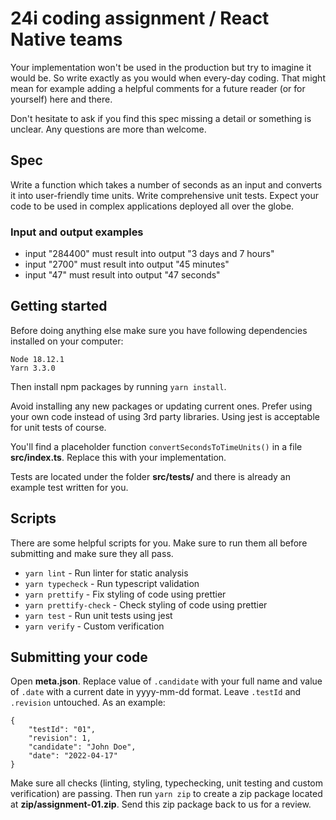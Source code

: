 # 24i coding assignment / React Native teams

Your implementation won't be used in the production but try to imagine it would be. So write exactly as you would when every-day coding. That might mean for example adding a helpful comments for a future reader (or for yourself) here and there.

Don't hesitate to ask if you find this spec missing a detail or something is unclear. Any questions are more than welcome.

## Spec

Write a function which takes a number of seconds as an input and converts it into user-friendly time units. Write comprehensive unit tests. Expect your code to be used in complex applications deployed all over the globe.

### Input and output examples

-   input "284400" must result into output "3 days and 7 hours"
-   input "2700" must result into output "45 minutes"
-   input "47" must result into output "47 seconds"

## Getting started

Before doing anything else make sure you have following dependencies installed on your computer:

```
Node 18.12.1
Yarn 3.3.0
```

Then install npm packages by running `yarn install`.

Avoid installing any new packages or updating current ones. Prefer using your own code instead of using 3rd party libraries. Using jest is acceptable for unit tests of course.

You'll find a placeholder function `convertSecondsToTimeUnits()` in a file **src/index.ts**. Replace this with your implementation.

Tests are located under the folder **src/tests/** and there is already an example test written for you.

## Scripts

There are some helpful scripts for you. Make sure to run them all before submitting and make sure they all pass.

- `yarn lint` - Run linter for static analysis
- `yarn typecheck` - Run typescript validation
- `yarn prettify` - Fix styling of code using prettier
- `yarn prettify-check` - Check styling of code using prettier
- `yarn test` - Run unit tests using jest
- `yarn verify` - Custom verification

## Submitting your code

Open **meta.json**. Replace value of `.candidate` with your full name and value of `.date` with a current date in yyyy-mm-dd format. Leave `.testId` and `.revision` untouched. As an example:

```
{
    "testId": "01",
    "revision": 1,
    "candidate": "John Doe",
    "date": "2022-04-17"
}
```

Make sure all checks (linting, styling, typechecking, unit testing and custom verification) are passing. Then run `yarn zip` to create a zip package located at **zip/assignment-01.zip**. Send this zip package back to us for a review.

